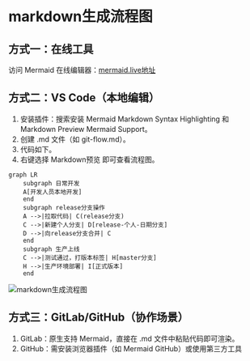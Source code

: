 # markdown生成流程图

## 方式一：在线工具

访问 Mermaid 在线编辑器：[mermaid.live地址](https://mermaid.live)

## 方式二：VS Code（本地编辑）

1. 安装插件：搜索安装 Mermaid Markdown Syntax Highlighting 和 Markdown Preview Mermaid Support。
2. 创建 .md 文件（如 git-flow.md）。
3. 代码如下。
4. 右键选择 Markdown预览 即可查看流程图。

```mermaid
graph LR
    subgraph 日常开发
    A[开发人员本地开发]
    end
    subgraph release分支操作
    A -->|拉取代码| C(release分支)
    C -->|新建个人分支| D[release-个人-日期分支]
    D -->|向release分支合并| C
    end
    subgraph 生产上线
    C -->|测试通过，打版本标签| H[master分支]
    H -->|生产环境部署| I[正式版本]
    end
```

![markdown生成流程图]({{site.baseurl}}/assets/images/Markdown生成流程图.png)

## 方式三：GitLab/GitHub（协作场景）

1. GitLab：原生支持 Mermaid，直接在 .md 文件中粘贴代码即可渲染。
2. GitHub：需安装浏览器插件（如 Mermaid GitHub）或使用第三方工具

